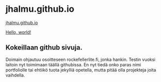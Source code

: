 # jhalmu.github.io
[jhalmu.github.io](https://jhalmu.github.io)

<a href="http://example.com/" target="_blank">Hello, world!</a>


## Kokeillaan github sivuja. 
Doimain ohjautuu osoitteseen rockefellerlite.fi, jonka hankin. Testin vuoksi laitoin nyt toimimaan täällä githubissa. En nyt tiedä onko paras nimi portfoliolle tai ehtiikö tuota jekylliä opetella, mutta pitää olla projekteja joita vaihdella.
